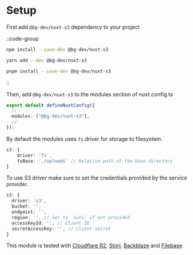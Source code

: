 # Setup

First add `@bg-dev/nuxt-s3` dependency to your project

::code-group

```bash [NPM]
npm install --save-dev @bg-dev/nuxt-s3
```

```bash [Yarn]
yarn add --dev @bg-dev/nuxt-s3
```

```bash [PNPM]
pnpm install --save-dev @bg-dev/nuxt-s3
```

::

Then, add `@bg-dev/nuxt-s3` to the modules section of nuxt.config.ts

```ts [nuxt.config.ts]
export default defineNuxtConfig({
  //
  modules: ["@bg-dev/nuxt-s3"],
  //
});
```

By default the modules uses `fs` driver for storage to filesystem.

```ts [nuxt.config.ts]
s3: {
    driver: 'fs',
    fsBase: './uploads' // Relative path of the base directory
}
```

To use S3 driver make sure to set the credentials provided by the service provider.

```ts [nuxt.config.ts]
s3: {
  driver: 's3',
  bucket: '',
  endpoint: '',
  region: '', // Set to `auto` if not provided
  accessKeyId: '', // Client ID
  secretAccessKey: '', // Client secret
}
```

This module is tested with [Cloudflare R2](https://www.cloudflare.com), [Storj](https://www.storj.io), [Backblaze](https://backblaze.com) and [Filebase](https://filebase.com)
